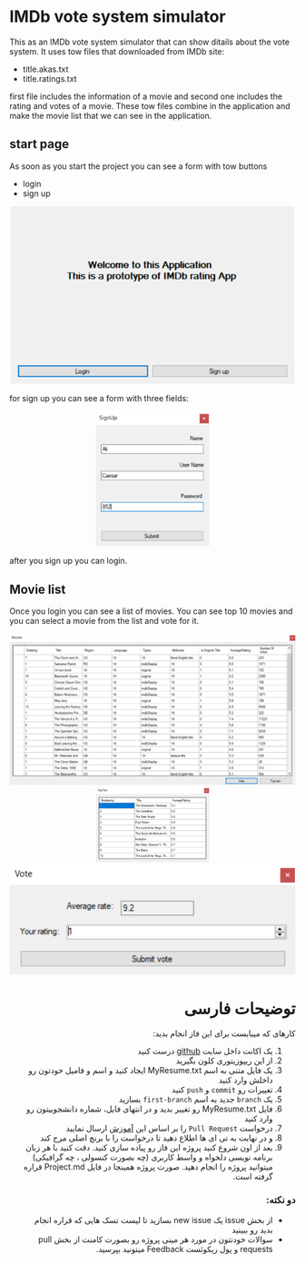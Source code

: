 
# IMDb vote system simulator
This as an IMDb vote system simulator that can show ditails about the vote system. It uses tow files that downloaded from IMDb site:
* title.akas.txt
* title.ratings.txt
<p>first file includes the information of a movie and second one includes the rating and votes of a movie. These tow files combine in the application and make the movie list that we can see in the application.</p>

## start page
As soon as you start the project you can see a form with tow buttons
* login
* sign up

<p align="center">
    <img src=".\screenshot\1 start page.png" width="500" higth="500" >
</p>

for sign up you can see a form with three fields:

<p align="center">
    <img src=".\screenshot\2 signup.png" width="200" higth="300" >
</p>

after you sign up you can login.

## Movie list
Once you login you can see a list of movies. You can see top 10 movies and you can select a movie from the list and vote for it.

<p align="center">
    <img src=".\screenshot\3 main page.png" width="800" higth="800" >
    <img src=".\screenshot\4 top ten.png" width="200" higth="600" >
    <img src=".\screenshot\5 vote.png" width="600" higth="100" >
</p>

<div dir="rtl" align='right'>

# توضیحات فارسی

کارهای که میبایست برای این فاز انجام بدید: 
1. یک اکانت داخل سایت [github](https://github.com/) درست کنید
2. از این ریپوزیتوری کلون بگیرید
3. یک فایل متنی به اسم MyResume.txt ایجاد کنید و اسم و فامیل خودتون رو داخلش  وارد کنید 
4. تغییرات رو `commit` و `push` کنید 
5. یک `branch` جدید به اسم `first-branch` بسازید 
6. فایل MyResume.txt  رو تغییر بدید و در  انتهای فایل، شماره دانشجوییتون رو وارد کنید 
7. درخواست `Pull Request` را بر اساس این [آموزش](https://docs.github.com/en/github/collaborating-with-pull-requests/proposing-changes-to-your-work-with-pull-requests/creating-a-pull-request) ارسال نمایید
8. و در نهایت به تی ای ها اطلاع دهید تا درخواست را با برنچ اصلی مرج کند
9. بعد از اون شروع کنید پروژه این فاز رو پیاده سازی کنید. دقت کنید با هر زبان برنامه نویسی دلخواه و واسط کاربری (چه بصورت کنسولی ، چه گرافیکی) میتوانید پروژه را انجام دهید. صورت پروژه همینجا در فایل Project.md قراره گرفته است.

### دو نکته:

+ از بخش issue یک new issue بسازید تا لیست تسک هایی که قراره انجام بدید رو ببینید 
+ سوالات خودتتون در مورد هر مینی پروژه رو بصورت کامنت از بخش pull requests و پول ریکوئست Feedback میتونید بپرسید.


</div>
